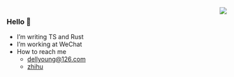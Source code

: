

<!--
**dellyoung/dellyoung** is a ✨ _special_ ✨ repository because its `README.md` (this file) appears on your GitHub profile.

Here are some ideas to get you started:

- 🔭 I’m currently working on ...
- 🌱 I’m currently learning ...
- 👯 I’m looking to collaborate on ...
- 🤔 I’m looking for help with ...
- 💬 Ask me about ...
- 📫 How to reach me: ...
- 😄 Pronouns: ...
- ⚡ Fun fact: ...
-->

<img align="right" src="https://github-readme-stats.vercel.app/api?username=dellyoung&show_icons=true" />

### Hello 👏
- I’m writing TS and Rust
- I’m working at WeChat  
- How to reach me
  - dellyoung@126.com
  - [zhihu](https://www.zhihu.com/people/yang-yiming-22)




 
